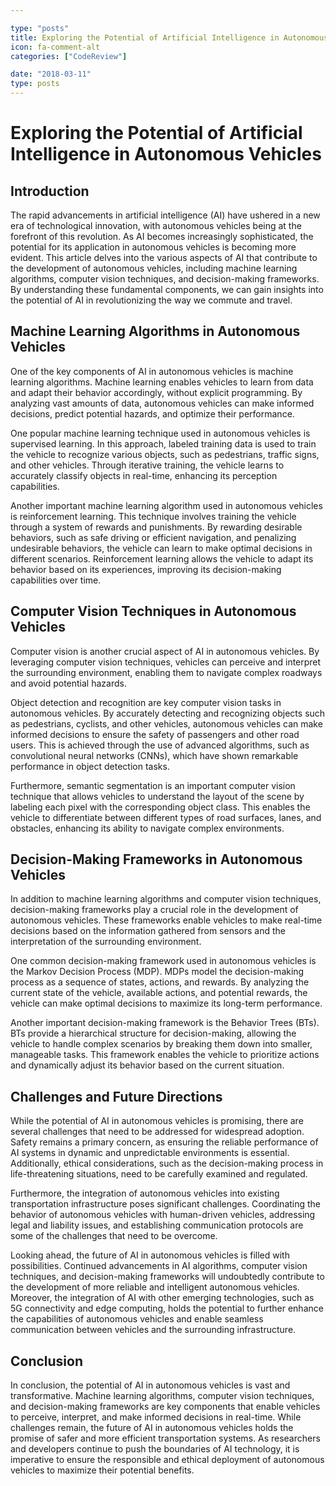 ```yaml
---

type: "posts"
title: Exploring the Potential of Artificial Intelligence in Autonomous Vehicles
icon: fa-comment-alt
categories: ["CodeReview"]

date: "2018-03-11"
type: posts
---
```





# Exploring the Potential of Artificial Intelligence in Autonomous Vehicles

## Introduction

The rapid advancements in artificial intelligence (AI) have ushered in a new era of technological innovation, with autonomous vehicles being at the forefront of this revolution. As AI becomes increasingly sophisticated, the potential for its application in autonomous vehicles is becoming more evident. This article delves into the various aspects of AI that contribute to the development of autonomous vehicles, including machine learning algorithms, computer vision techniques, and decision-making frameworks. By understanding these fundamental components, we can gain insights into the potential of AI in revolutionizing the way we commute and travel.

## Machine Learning Algorithms in Autonomous Vehicles

One of the key components of AI in autonomous vehicles is machine learning algorithms. Machine learning enables vehicles to learn from data and adapt their behavior accordingly, without explicit programming. By analyzing vast amounts of data, autonomous vehicles can make informed decisions, predict potential hazards, and optimize their performance.

One popular machine learning technique used in autonomous vehicles is supervised learning. In this approach, labeled training data is used to train the vehicle to recognize various objects, such as pedestrians, traffic signs, and other vehicles. Through iterative training, the vehicle learns to accurately classify objects in real-time, enhancing its perception capabilities.

Another important machine learning algorithm used in autonomous vehicles is reinforcement learning. This technique involves training the vehicle through a system of rewards and punishments. By rewarding desirable behaviors, such as safe driving or efficient navigation, and penalizing undesirable behaviors, the vehicle can learn to make optimal decisions in different scenarios. Reinforcement learning allows the vehicle to adapt its behavior based on its experiences, improving its decision-making capabilities over time.

## Computer Vision Techniques in Autonomous Vehicles

Computer vision is another crucial aspect of AI in autonomous vehicles. By leveraging computer vision techniques, vehicles can perceive and interpret the surrounding environment, enabling them to navigate complex roadways and avoid potential hazards.

Object detection and recognition are key computer vision tasks in autonomous vehicles. By accurately detecting and recognizing objects such as pedestrians, cyclists, and other vehicles, autonomous vehicles can make informed decisions to ensure the safety of passengers and other road users. This is achieved through the use of advanced algorithms, such as convolutional neural networks (CNNs), which have shown remarkable performance in object detection tasks.

Furthermore, semantic segmentation is an important computer vision technique that allows vehicles to understand the layout of the scene by labeling each pixel with the corresponding object class. This enables the vehicle to differentiate between different types of road surfaces, lanes, and obstacles, enhancing its ability to navigate complex environments.

## Decision-Making Frameworks in Autonomous Vehicles

In addition to machine learning algorithms and computer vision techniques, decision-making frameworks play a crucial role in the development of autonomous vehicles. These frameworks enable vehicles to make real-time decisions based on the information gathered from sensors and the interpretation of the surrounding environment.

One common decision-making framework used in autonomous vehicles is the Markov Decision Process (MDP). MDPs model the decision-making process as a sequence of states, actions, and rewards. By analyzing the current state of the vehicle, available actions, and potential rewards, the vehicle can make optimal decisions to maximize its long-term performance.

Another important decision-making framework is the Behavior Trees (BTs). BTs provide a hierarchical structure for decision-making, allowing the vehicle to handle complex scenarios by breaking them down into smaller, manageable tasks. This framework enables the vehicle to prioritize actions and dynamically adjust its behavior based on the current situation.

## Challenges and Future Directions

While the potential of AI in autonomous vehicles is promising, there are several challenges that need to be addressed for widespread adoption. Safety remains a primary concern, as ensuring the reliable performance of AI systems in dynamic and unpredictable environments is essential. Additionally, ethical considerations, such as the decision-making process in life-threatening situations, need to be carefully examined and regulated.

Furthermore, the integration of autonomous vehicles into existing transportation infrastructure poses significant challenges. Coordinating the behavior of autonomous vehicles with human-driven vehicles, addressing legal and liability issues, and establishing communication protocols are some of the challenges that need to be overcome.

Looking ahead, the future of AI in autonomous vehicles is filled with possibilities. Continued advancements in AI algorithms, computer vision techniques, and decision-making frameworks will undoubtedly contribute to the development of more reliable and intelligent autonomous vehicles. Moreover, the integration of AI with other emerging technologies, such as 5G connectivity and edge computing, holds the potential to further enhance the capabilities of autonomous vehicles and enable seamless communication between vehicles and the surrounding infrastructure.

## Conclusion

In conclusion, the potential of AI in autonomous vehicles is vast and transformative. Machine learning algorithms, computer vision techniques, and decision-making frameworks are key components that enable vehicles to perceive, interpret, and make informed decisions in real-time. While challenges remain, the future of AI in autonomous vehicles holds the promise of safer and more efficient transportation systems. As researchers and developers continue to push the boundaries of AI technology, it is imperative to ensure the responsible and ethical deployment of autonomous vehicles to maximize their potential benefits.